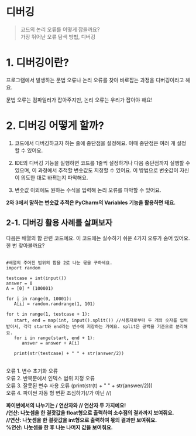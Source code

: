 디버깅
================
> 코드의 논리 오류를 어떻게 잡을까요?  
> 가장 뛰어난 오류 탐색 방법, 디버깅

# 1. 디버깅이란?
프로그램에서 발생하는 문법 오류나 논리 오류를 찾아 바로잡는 과정을 디버깅이라고 해요.  

문법 오류는 컴파일러가 잡아주지만, 논리 오류는 우리가 잡아야 해요!

# 2. 디버깅 어떻게 할까?
1. 코드에서 디버깅하고자 하는 줄에 중단점을 설정해요. 이때 중단점은 여러 개 설정할 수 있어요.
   
2. IDE의 디버깅 기능을 실행하면 코드를 1줄씩 설정하거나 다음 중단점까지 실행할 수 있으며, 이 과정에서 추적할 변숫값도 지정할 수 있어요.
   이 방법으로 변숫값이 자신이 의도한 대로 바뀌는지 파악해요.
 
3. 변숫값 이외에도 원하는 수식을 입력해 논리 오류를 파악할 수 있어요.

**2와 3에서 말하는 변숫값 추적은 PyCharm의 Variables 기능을 활용하면 돼요.**

## 2-1. 디버깅 활용 사례를 살펴보자
다음은 배열의 합 관련 코드예요. 이 코드에는 실수하기 쉬운 4가지 오류가 숨어 있어요. 한 번 찾아볼까요?
<pre>
<code>
#배열의 주어진 범위의 합을 2로 나눈 몫을 구하세요.
import random

testcase = int(input())
answer = 0
A = [0] * (100001)

for i in range(0, 10001):
   A[i] = random.randrange(1, 101)

for t in range(1, testcase + 1):
   start, end = map(int, input().split()) //사용자로부터 두 개의 숫자를 입력받아서, 각각 start와 end라는 변수에 저장하는 거예요. split은 공백을 기준으로 분리해요.
   for i in range(start, end + 1):
      answer = answer + A[i]

   print(str(testcase) + " " + str(answer/2))
</code>
</pre>

오류 1. 변수 초기화 오류  
오류 2. 반복문에서 인덱스 범위 지정 오류  
오류 3. 잘못된 변수 사용 오류 (print(str(t) + " " + str(answer/2)))  
오류 4. 파이썬 자동 형 변환 조심하기(/가 아닌 //)  

**파이썬에서의 나누기는 / 연산자와 // 연산자 두 가지예요!**  
**/연산: 나눗셈을 한 결괏값을 float형으로 출력하여 소수점의 결과까지 보여줘요.**  
**//연산: 나눗셈을 한 결괏값을 int형으로 출력하여 몫의 결과만 보여줘요.**  
**%연산: 나눗셈을 한 후 나눈 나머지 값을 보여줘요.**  
